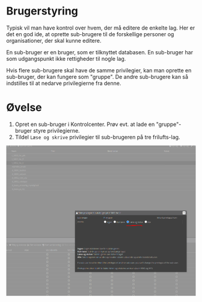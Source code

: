 # Brugerstyring

Typisk vil man have kontrol over hvem, der må editere de enkelte lag. Her er det en god ide, at oprette sub-brugere til
de forskellige personer og organisationer, der skal kunne editere.

En sub-bruger er en bruger, som er tilknyttet databasen. En sub-bruger har som udgangspunkt ikke rettigheder til nogle
lag.

Hvis flere sub-brugere skal have de samme privilegier, kan man oprette en sub-bruger, der kan fungere som "gruppe". De
andre sub-brugere kan så indstilles til at nedarve privilegierne fra denne.

# Øvelse

1. Opret en sub-bruger i Kontrolcenter. Prøv evt. at lade en "gruppe"-bruger styre privilegierne.
2. Tildel `Læse og skrive` privilegier til sub-brugeren på tre frilufts-lag.

![privilegier](../assets/privileges.png)
